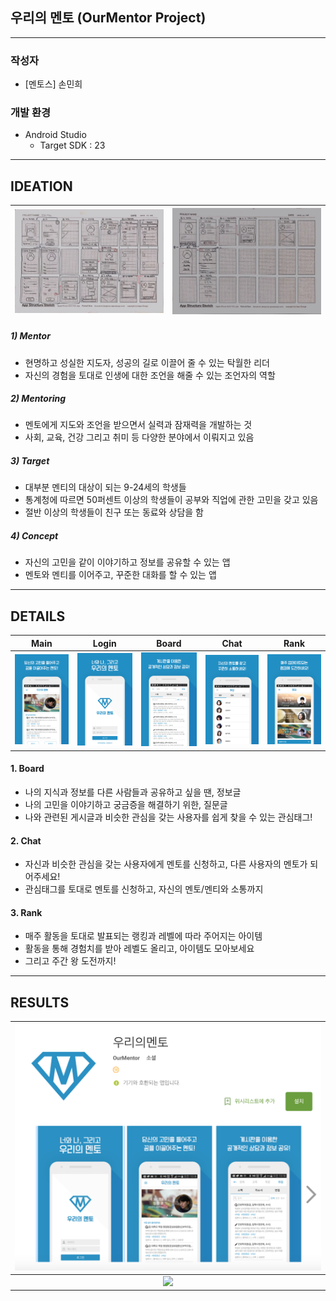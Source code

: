 ## 우리의 멘토 (OurMentor Project)

------

### 작성자

- [멘토스] 손민희





### 개발 환경

- Android Studio 
  - Target SDK : 23



---

## IDEATION

| <img src="https://github.com/minheeson/OurMentorProject/blob/master/screenshots/app_structure_1.jpeg" width="400" /> | <img src="https://github.com/minheeson/OurMentorProject/blob/master/screenshots/app_structure_2.jpeg" width="400" /> |
| :--------------------------------------: | :--------------------------------------: |



##### 1) Mentor

* 현명하고 성실한 지도자, 성공의 길로 이끌어 줄 수 있는 탁월한 리더
* 자신의 경험을 토대로 인생에 대한 조언을 해줄 수 있는 조언자의 역할 

##### 2) Mentoring

* 멘토에게 지도와 조언을 받으면서 실력과 잠재력을 개발하는 것 
* 사회, 교육, 건강 그리고 취미 등 다양한 분야에서 이뤄지고 있음 

##### 3) Target

* 대부분 멘티의 대상이 되는 9-24세의 학생들
* 통계청에 따르면 50퍼센트 이상의 학생들이 공부와 직업에 관한 고민을 갖고 있음
* 절반 이상의 학생들이 친구 또는 동료와 상담을 함 

##### 4) Concept

* 자신의 고민을 같이 이야기하고 정보를 공유할 수 있는 앱
* 멘토와 멘티를 이어주고, 꾸준한 대화를 할 수 있는 앱 



------

## DETAILS

|                   Main                   |                  Login                   |                  Board                   |                   Chat                   |                   Rank                   |
| :--------------------------------------: | :--------------------------------------: | :--------------------------------------: | :--------------------------------------: | :--------------------------------------: |
| <img src="https://github.com/minheeson/OurMentorProject/blob/master/screenshots/content_main.png" width="150"/> | <img src="https://github.com/minheeson/OurMentorProject/blob/master/screenshots/content_login.png" width="150"/> | <img src="https://github.com/minheeson/OurMentorProject/blob/master/screenshots/content_board.png" width="150"/> | <img src="https://github.com/minheeson/OurMentorProject/blob/master/screenshots/content_chat.png" width="150"/> | <img src="https://github.com/minheeson/OurMentorProject/blob/master/screenshots/content_rank.png" width="150"/> |

#### 1. Board 

* 나의 지식과 정보를 다른 사람들과 공유하고 싶을 땐, 정보글
* 나의 고민을 이야기하고 궁금증을 해결하기 위한, 질문글 
* 나와 관련된 게시글과 비슷한 관심을 갖는 사용자를 쉽게 찾을 수 있는 관심태그!

#### 2. Chat

* 자신과 비슷한 관심을 갖는 사용자에게 멘토를 신청하고, 다른 사용자의 멘토가 되어주세요!
* 관심태그를 토대로 멘토를 신청하고, 자신의 멘토/멘티와 소통까지

#### 3. Rank

* 매주 활동을 토대로 발표되는 랭킹과 레벨에 따라 주어지는 아이템
* 활동을 통해 경험치를 받아 레벨도 올리고, 아이템도 모아보세요
* 그리고 주간 왕 도전까지!

---

## RESULTS

| <img src="https://github.com/minheeson/OurMentorProject/blob/master/screenshots/ourmentor_googleplay.png" width="500"/> |
| :--------------------------------------: |
| <img src="https://github.com/minheeson/OurMentorProject/blob/master/screenshots/ourmentor_panel.pdf" width="500"/> |





